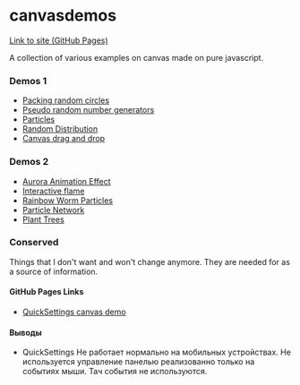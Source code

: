 # canvasdemos

[Link to site (GitHub Pages)](https://gedelborius.github.io/canvasdemos/)

A collection of various examples on canvas made on pure javascript.

### Demos 1

- [Packing random circles](https://gedelborius.github.io/canvasdemos/demos/random_numbers_20231224/packing_random_circles/)
- [Pseudo random number generators](https://gedelborius.github.io/canvasdemos/demos/random_numbers_20231224/pseudo_random_number_generators/)
- [Particles](https://gedelborius.github.io/canvasdemos/demos/random_numbers_20231224/particles)
- [Random Distribution](https://gedelborius.github.io/canvasdemos/demos/random_numbers_20231224/random_distribution)
- [Canvas drag and drop](https://gedelborius.github.io/canvasdemos/demos/random_numbers_20231224/canvas_drag_and_drop)

### Demos 2

- [Aurora Animation Effect](https://gedelborius.github.io/canvasdemos/demos/canvas_visuals_20240114/aurora_animation_effect)
- [Interactive flame](https://gedelborius.github.io/canvasdemos/demos/canvas_visuals_20240114/interactive_flame)
- [Rainbow Worm Particles](https://gedelborius.github.io/canvasdemos/demos/canvas_visuals_20240114/rainbow_worm_particles)
- [Particle Network](https://gedelborius.github.io/canvasdemos/demos/canvas_visuals_20240114/particle_network)
- [Plant Trees](https://gedelborius.github.io/canvasdemos/demos/canvas_visuals_20240114/plant_trees)

### Conserved

Things that I don't want and won't change anymore. They are needed for as a source of information.

#### GitHub Pages Links

- [QuickSettings canvas demo](https://gedelborius.github.io/canvasdemos/conserved/quick_settings_canvas_demo/)

#### Выводы

- QuickSettings
  Не работает нормально на мобильных устройствах. Не используется управление панелью реализованно только на событиях мыши. Тач события не используются.
